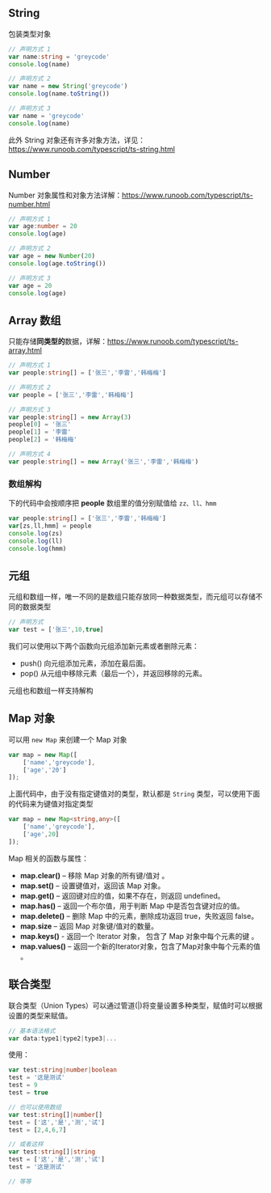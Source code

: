 ## String 

包装类型对象

```typescript
// 声明方式 1
var name:string = 'greycode'
console.log(name)

// 声明方式 2
var name = new String('greycode')
console.log(name.toString())

// 声明方式 3
var name = 'greycode'
console.log(name)
```

此外 String 对象还有许多对象方法，详见：https://www.runoob.com/typescript/ts-string.html

## Number

Number 对象属性和对象方法详解：https://www.runoob.com/typescript/ts-number.html

```typescript
// 声明方式 1
var age:number = 20
console.log(age)

// 声明方式 2
var age = new Number(20)
console.log(age.toString())

// 声明方式 3
var age = 20
console.log(age)
```

## Array 数组

只能存储**同类型的**数据，详解：https://www.runoob.com/typescript/ts-array.html

```typescript
// 声明方式 1
var people:string[] = ['张三','李雷','韩梅梅']

// 声明方式 2
var people = ['张三','李雷','韩梅梅']

// 声明方式 3
var people:string[] = new Array(3)
people[0] = '张三'
people[1] = '李雷'
people[2] = '韩梅梅'

// 声明方式 4
var people:string[] = new Array('张三','李雷','韩梅梅')
```

### 数组解构

下的代码中会按顺序把 **people** 数组里的值分别赋值给 `zz、ll、hmm`

```typescript
var people:string[] = ['张三','李雷','韩梅梅']
var[zs,ll,hmm] = people
console.log(zs)
console.log(ll)
console.log(hmm)
```

## 元组

元组和数组一样，唯一不同的是数组只能存放同一种数据类型，而元组可以存储不同的数据类型

```typescript
// 声明方式
var test = ['张三',10,true]
```

我们可以使用以下两个函数向元组添加新元素或者删除元素：

- push() 向元组添加元素，添加在最后面。
- pop() 从元组中移除元素（最后一个），并返回移除的元素。

元组也和数组一样支持解构

## Map 对象

可以用 `new Map` 来创建一个 Map 对象

```typescript
var map = new Map([
    ['name','greycode'],
    ['age','20']
]);
```

上面代码中，由于没有指定键值对的类型，默认都是 `String` 类型，可以使用下面的代码来为键值对指定类型

```typescript
var map = new Map<string,any>([
    ['name','greycode'],
    ['age',20]
]);
```

Map 相关的函数与属性：

- **map.clear()** – 移除 Map 对象的所有键/值对 。
- **map.set()** – 设置键值对，返回该 Map 对象。
- **map.get()** – 返回键对应的值，如果不存在，则返回 undefined。
- **map.has()** – 返回一个布尔值，用于判断 Map 中是否包含键对应的值。
- **map.delete()** – 删除 Map 中的元素，删除成功返回 true，失败返回 false。
- **map.size** – 返回 Map 对象键/值对的数量。
- **map.keys()** - 返回一个 Iterator 对象， 包含了 Map 对象中每个元素的键 。
- **map.values()** – 返回一个新的Iterator对象，包含了Map对象中每个元素的值 。

## 联合类型

联合类型（Union Types）可以通过管道(|)将变量设置多种类型，赋值时可以根据设置的类型来赋值。

```typescript
// 基本语法格式
var data:type1|type2|type3|...
```

使用：

```typescript
var test:string|number|boolean
test = '这是测试'
test = 9
test = true

// 也可以使用数组
var test:string[]|number[]
test = ['这','是','测','试']
test = [2,4,6,7]

// 或者这样
var test:string[]|string
test = ['这','是','测','试']
test = '这是测试'

// 等等
```


